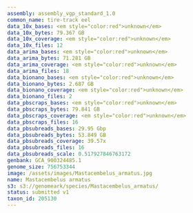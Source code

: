 ```yaml
---
assembly: assembly_vgp_standard_1.0
common_name: tire-track eel
data_10x_bases: <em style="color:red">unknown</em>
data_10x_bytes: 79.367 GB
data_10x_coverage: <em style="color:red">unknown</em>
data_10x_files: 12
data_arima_bases: <em style="color:red">unknown</em>
data_arima_bytes: 71.281 GB
data_arima_coverage: <em style="color:red">unknown</em>
data_arima_files: 18
data_bionano_bases: <em style="color:red">unknown</em>
data_bionano_bytes: 2.687 GB
data_bionano_coverage: <em style="color:red">unknown</em>
data_bionano_files: 2
data_pbscraps_bases: <em style="color:red">unknown</em>
data_pbscraps_bytes: 79.841 GB
data_pbscraps_coverage: <em style="color:red">unknown</em>
data_pbscraps_files: 16
data_pbsubreads_bases: 29.95 Gbp
data_pbsubreads_bytes: 53.849 GB
data_pbsubreads_coverage: 39.57x
data_pbsubreads_files: 16
data_pbsubreads_scale: 0.517927846763172
genbank: GCA_900324485.1
genome_size: 756753344
image: /assets/images/Mastacembelus_armatus.jpg
name: Mastacembelus armatus
s3: s3://genomeark/species/Mastacembelus_armatus/
status: submitted v1
taxon_id: 205130
---
```


